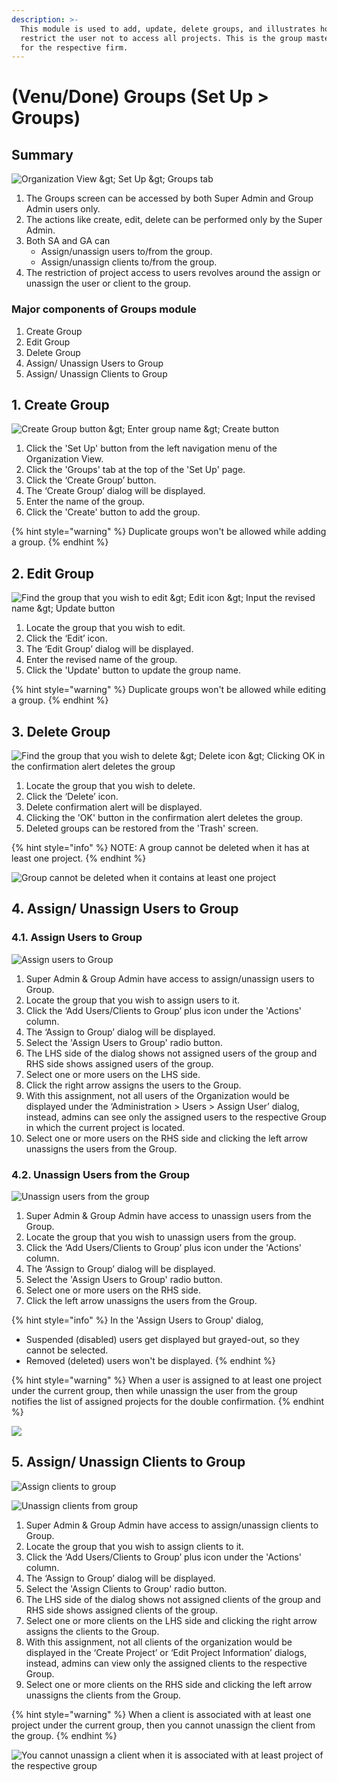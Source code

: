 ```yaml
---
description: >-
  This module is used to add, update, delete groups, and illustrates how to
  restrict the user not to access all projects. This is the group master data
  for the respective firm.
---
```


# \(Venu/Done\) Groups \(Set Up &gt; Groups\)

## Summary

![Organization View &amp;gt; Set Up &amp;gt; Groups tab](../../.gitbook/assets/groups.png)

1. The Groups screen can be accessed by both Super Admin and Group Admin users only.
2. The actions like create, edit, delete can be performed only by the Super Admin.
3. Both SA and GA can
   * Assign/unassign users to/from the group.
   * Assign/unassign clients to/from the group.
4. The restriction of project access to users revolves around the assign or unassign the user or client to the group.

### Major components of Groups module

1. Create Group
2. Edit Group
3. Delete Group
4. Assign/ Unassign Users to Group
5. Assign/ Unassign Clients to Group

## 1. Create Group

![Create Group button &amp;gt; Enter group name &amp;gt; Create button](../../.gitbook/assets/create-group.png)

1. Click the 'Set Up' button from the left navigation menu of the Organization View.
2. Click the 'Groups' tab at the top of the 'Set Up' page.
3. Click the ‘Create Group’ button.
4. The ‘Create Group’ dialog will be displayed.
5. Enter the name of the group.
6. Click the 'Create' button to add the group.

{% hint style="warning" %}
Duplicate groups won't be allowed while adding a group.
{% endhint %}

## 2. Edit Group

![Find the group that you wish to edit &amp;gt; Edit icon &amp;gt; Input the revised name &amp;gt; Update button](../../.gitbook/assets/edit-group.png)

1. Locate the group that you wish to edit.
2. Click the ‘Edit’ icon.
3. The ‘Edit Group’ dialog will be displayed.
4. Enter the revised name of the group.
5. Click the 'Update' button to update the group name.

{% hint style="warning" %}
Duplicate groups won't be allowed while editing a group.
{% endhint %}

## 3. Delete Group

![Find the group that you wish to delete &amp;gt; Delete icon &amp;gt; Clicking OK in the confirmation alert deletes the group](../../.gitbook/assets/delete-group.png)

1. Locate the group that you wish to delete.
2. Click the ‘Delete’ icon.
3. Delete confirmation alert will be displayed.
4. Clicking the 'OK' button in the confirmation alert deletes the group.
5. Deleted groups can be restored from the 'Trash' screen.

{% hint style="info" %}
NOTE: A group cannot be deleted when it has at least one project.
{% endhint %}

![Group cannot be deleted when it contains at least one project](../../.gitbook/assets/delete-group-with-projects.png)

## 4. Assign/ Unassign Users to Group

### 4.1. Assign Users to Group

![Assign users to Group](../../.gitbook/assets/assign-users-to-group%20%281%29.png)

1. Super Admin & Group Admin have access to assign/unassign users to Group.
2. Locate the group that you wish to assign users to it.
3. Click the ‘Add Users/Clients to Group’ plus icon under the 'Actions' column.
4. The ‘Assign to Group’ dialog will be displayed.
5. Select the 'Assign Users to Group' radio button.
6. The LHS side of the dialog shows not assigned users of the group and RHS side shows assigned users of the group.
7. Select one or more users on the LHS side.
8. Click the right arrow assigns the users to the Group.
9. With this assignment, not all users of the Organization would be displayed under the ‘Administration &gt; Users &gt; Assign User’ dialog, instead, admins can see only the assigned users to the respective Group in which the current project is located.
10. Select one or more users on the RHS side and clicking the left arrow unassigns the users from the Group.

### 4.2. Unassign Users from the Group

![Unassign users from the group](../../.gitbook/assets/unassign-users-from-group.png)

1. Super Admin & Group Admin have access to unassign users from the Group.
2. Locate the group that you wish to unassign users from the group.
3. Click the ‘Add Users/Clients to Group’ plus icon under the 'Actions' column.
4. The ‘Assign to Group’ dialog will be displayed.
5. Select the 'Assign Users to Group' radio button.
6. Select one or more users on the RHS side.
7. Click the left arrow unassigns the users from the Group.

{% hint style="info" %}
In the 'Assign Users to Group' dialog,

* Suspended \(disabled\) users get displayed but grayed-out, so they cannot be selected.
* Removed \(deleted\) users won't be displayed.
{% endhint %}

{% hint style="warning" %}
When a user is assigned to at least one project under the current group, then while unassign the user from the group notifies the list of assigned projects for the double confirmation.
{% endhint %}

![](../../.gitbook/assets/unassign-user-from-group-2.png)

## 5. Assign/ Unassign Clients to Group

![Assign clients to group](../../.gitbook/assets/assign-clients-to-group.png)

![Unassign clients from group](../../.gitbook/assets/unassign-clients-from-group.png)

1. Super Admin & Group Admin have access to assign/unassign clients to Group.
2. Locate the group that you wish to assign clients to it.
3. Click the ‘Add Users/Clients to Group’ plus icon under the 'Actions' column.
4. The ‘Assign to Group’ dialog will be displayed.
5. Select the 'Assign Clients to Group' radio button.
6. The LHS side of the dialog shows not assigned clients of the group and RHS side shows assigned clients of the group.
7. Select one or more clients on the LHS side and clicking the right arrow assigns the clients to the Group.
8. With this assignment, not all clients of the organization would be displayed in the ‘Create Project’ or ‘Edit Project Information’ dialogs, instead, admins can view only the assigned clients to the respective Group.
9. Select one or more clients on the RHS side and clicking the left arrow unassigns the clients from the Group.

{% hint style="warning" %}
When a client is associated with at least one project under the current group, then you cannot unassign the client from the group.
{% endhint %}

![You cannot unassign a client when it is associated with at least project of the respective group](../../.gitbook/assets/unassign-client-from-group-2.png)

